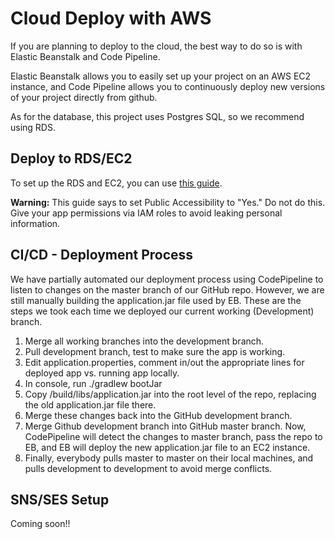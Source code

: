# Cloud Deploy with AWS

If you are planning to deploy to the cloud, the best way to do so is with Elastic Beanstalk and Code Pipeline.

Elastic Beanstalk allows you to easily set up your project on an AWS EC2 instance, and Code Pipeline allows you to 
continuously deploy new versions of your project directly from github.  

As for the database, this project uses Postgres SQL, so we recommend using RDS. 

## Deploy to RDS/EC2

To set up the RDS and EC2, you can use [this guide](https://github.com/codefellows/seattle-java-401d4/blob/master/RDSCheatSheet.md).
 
 **Warning:** This guide says to set Public Accessibility to "Yes." Do not do this. Give your app permissions via IAM
  roles to avoid leaking personal information.  

## CI/CD - Deployment Process
We have partially automated our deployment process using CodePipeline to listen to changes on the master branch of our GitHub repo. However, we are still manually building the application.jar file used by EB. These are the steps we took each time we deployed our current working (Development) branch.
1. Merge all working branches into the development branch.
2. Pull development branch, test to make sure the app is working.
3. Edit application.properties, comment in/out the appropriate lines for deployed app vs. running app locally.
4. In console, run ./gradlew bootJar
5. Copy /build/libs/application.jar into the root level of the repo, replacing the old application.jar file there.
6. Merge these changes back into the GitHub development branch.
7. Merge Github development branch into GitHub master branch. Now, CodePipeline will detect the changes to master branch, pass the repo to EB, and EB will deploy the new application.jar file to an EC2 instance.
8. Finally, everybody pulls master to master on their local machines, and pulls development to development to avoid merge conflicts.


## SNS/SES Setup

Coming soon!!


